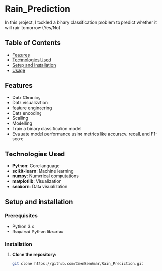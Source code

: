 # Rain_Prediction
 In this project, I tackled a binary classification problem to predict whether it will rain tomorrow (Yes/No)

## Table of Contents

- [Features](#features)
- [Technologies Used](#technologies-used)
- [Setup and Installation](#setup-and-installation)
- [Usage](#usage)

## Features
- Data Cleaning
- Data visualization
- feature engineering
- Data encoding
- Scalling
- Modelling
- Train a binary classification model
- Evaluate model performance using metrics like accuracy, recall, and F1-score


## Technologies Used

- **Python**: Core language
- **scikit-learn**: Machine learning 
- **numpy**: Numerical computations
- **matplotlib**: Visualization
- **seaborn**: Data visualization

## Setup and installation
### Prerequisites

- Python 3.x
- Required Python libraries 

### Installation

1. **Clone the repository:**
   ```sh
   git clone https://github.com/ImenBenAmar/Rain_Prediction.git
   
















